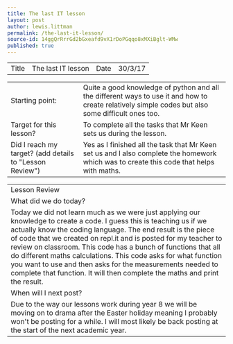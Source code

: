 ```yaml
---
title: The last IT lesson
layout: post
author: lewis.littman
permalink: /the-last-it-lesson/
source-id: 14ggQrRrrGd2bGxeafd9vX1rDoPGqqo8xMXiBglt-WMw
published: true
---
```

<table>
  <tr>
    <td>Title</td>
    <td>The last IT lesson</td>
    <td>Date</td>
    <td>30/3/17</td>
  </tr>
</table>


<table>
  <tr>
    <td>Starting point:</td>
    <td>Quite a good knowledge of python and all the different ways to use it and how to create relatively simple codes but also some difficult ones too.</td>
  </tr>
  <tr>
    <td>Target for this lesson?</td>
    <td>To complete all the tasks that Mr Keen sets us during the lesson.</td>
  </tr>
  <tr>
    <td>Did I reach my target? 
(add details to "Lesson Review")</td>
    <td>Yes as I finished all the task that Mr Keen set us and I also complete the homework which was to create this code that helps with maths.</td>
  </tr>
</table>


<table>
  <tr>
    <td>Lesson Review</td>
  </tr>
  <tr>
    <td>What did we do today?</td>
  </tr>
  <tr>
    <td>Today we did not learn much as we were just applying our knowledge to create a code. I guess this is teaching us if we actually know the coding language. The end result is the piece of code that we created on repl.it and is posted for my teacher to review on classroom. This code has a bunch of functions that all do different maths calculations. This code asks for what function you want to use and then asks for the measurements needed to complete that function. It will then complete the maths and print the result.</td>
  </tr>
  <tr>
    <td>When will I next post?</td>
  </tr>
  <tr>
    <td>Due to the way our lessons work during year 8 we will be moving on to drama after the Easter holiday meaning I probably won't be posting for a while. I will most likely be back posting at the start of the next academic year.</td>
  </tr>
</table>


